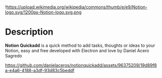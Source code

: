 !https://upload.wikimedia.org/wikipedia/commons/thumb/e/e9/Notion-logo.svg/1200px-Notion-logo.svg.png

# Description

**Notion Quickadd** is a quick method to add tasks, thoughts or ideas to your Notion, easy and free developed with Electron and love by Daniel Acero Sagredo

https://github.com/danielaceros/notionquickadd/assets/96375209/19d89f8a-e4a6-4188-a3df-93d83c5beddf

